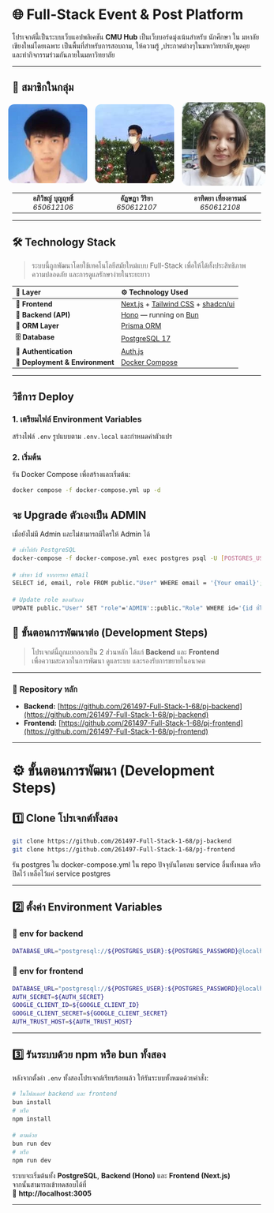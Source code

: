 # 🌐 Full-Stack Event & Post Platform

โปรเจกต์นี้เป็นระบบเว็บแอปพลิเคชัน **CMU Hub** เป็นเว็บบอร์ดมุ่งเน้นสำหรับ นักศึกษา ใน มหาลัยเชียงใหม่โดยเฉพาะ
เป็นพื้นที่สำหรับการสอบถาม, ให้ความรู้ ,ประกาศต่างๆในมหาวิทยาลัย,พูดคุย
และทำกิจกรรมร่วมกันภายในมหาวิทยาลัย

---

## 👥 สมาชิกในกลุ่ม
<div align="center"
     style="
       display: flex;
       justify-content: center;
       align-items: center;
       gap: 16px;
       flex-wrap: nowrap;
     ">
  <img src="./member/1.jpg"
       style="width: clamp(120px, 25vw, 250px); aspect-ratio: 1/1; object-fit: cover; border-radius: 12px;" />
  <img src="./member/2.jpg"
       style="width: clamp(120px, 25vw, 250px); aspect-ratio: 1/1; object-fit: cover; border-radius: 12px;" />
  <img src="./member/3.jpg"
       style="width: clamp(120px, 25vw, 250px); aspect-ratio: 1/1; object-fit: cover; border-radius: 12px;" />
</div>

<table align="center">
  <tr>
    <td align="center" width="265px">
      <b>อภิวิชญ์ บุญฤทธิ์</b><br />
      <i>650612106</i><br />
    </td>
    <td align="center" width="285px">
      <b>อัฎษฎา วิริยา</b><br />
      <i>650612107</i><br />
    </td>
    <td align="center" width="265px">
      <b>อาทิตยา เที่ยงอารมณ์</b><br />
      <i>650612108</i><br />
    </td>
  </tr>
</table>


---

## 🛠️ **Technology Stack**

> ระบบนี้ถูกพัฒนาโดยใช้เทคโนโลยีสมัยใหม่แบบ Full-Stack เพื่อให้ได้ทั้งประสิทธิภาพ ความปลอดภัย และการดูแลรักษาง่ายในระยะยาว

| 🧩 **Layer** | ⚙️ **Technology Used** |
| :----------- | :--------------------- |
| **🎨 Frontend** | [Next.js](https://nextjs.org/) + [Tailwind CSS](https://tailwindcss.com/) + [shadcn/ui](https://ui.shadcn.com/) |
| **🚀 Backend (API)** | [Hono](https://hono.dev/) — running on [Bun](https://bun.sh/) |
| **🧠 ORM Layer** | [Prisma ORM](https://www.prisma.io/) |
| **🗄️ Database** | [PostgreSQL 17](https://www.postgresql.org/) |
| **🔐 Authentication** | [Auth.js](https://authjs.dev/) |
| **🐳 Deployment & Environment** | [Docker Compose](https://docs.docker.com/compose/) |

---

## วิธีการ Deploy

### 1. เตรียมไฟล์ Environment Variables

สร้างไฟล์ `.env` รูปแบบตาม `.env.local` และกำหนดค่าตัวแปร

### 2. เริ่มต้น

รัน Docker Compose เพื่อสร้างและเริ่มต้น:

```bash
docker compose -f docker-compose.yml up -d
```

## จะ Upgrade ตัวเองเป็น ADMIN

เมื่อยังไม่มี Admin และไม่สามารถมีใครให้ Admin ได้

```bash
# เข้าไปยัง PostgreSQL
docker-compose -f docker-compose.yml exec postgres psql -U [POSTGRES_USER] -d cmuhub

# เข้าหา id จากการหา email
SELECT id, email, role FROM public."User" WHERE email = '{Your email}';

# Update role ของตัวเอง
UPDATE public."User" SET "role"='ADMIN'::public."Role" WHERE id='{id ที่ได้จาก command ข้างบน}';
```

## 🧭 **ขั้นตอนการพัฒนาต่อ (Development Steps)**

> โปรเจกต์นี้ถูกแยกออกเป็น 2 ส่วนหลัก ได้แก่ **Backend** และ **Frontend**  
> เพื่อความสะดวกในการพัฒนา ดูแลระบบ และรองรับการขยายในอนาคต

---

### 🔹 **Repository หลัก**
- **Backend:** [https://github.com/261497-Full-Stack-1-68/pj-backend](https://github.com/261497-Full-Stack-1-68/pj-backend)  
- **Frontend:** [https://github.com/261497-Full-Stack-1-68/pj-frontend](https://github.com/261497-Full-Stack-1-68/pj-frontend)

---

# ⚙️ ขั้นตอนการพัฒนา (Development Steps)

## 1️⃣ Clone โปรเจกต์ทั้งสอง
```bash
git clone https://github.com/261497-Full-Stack-1-68/pj-backend
git clone https://github.com/261497-Full-Stack-1-68/pj-frontend
```
รัน postgres ใน docker-compose.yml ใน repo ปัจจุบันโดยลบ service อื่นทั้งหมด หรือปิดไว้ เหลือไว้แค่ service postgres

---

## 2️⃣ ตั้งค่า Environment Variables

### 🔧 env for backend
```bash
DATABASE_URL="postgresql://${POSTGRES_USER}:${POSTGRES_PASSWORD}@localhost:5433/cmuhub"
```

### 🔧 env for frontend
```bash
DATABASE_URL="postgresql://${POSTGRES_USER}:${POSTGRES_PASSWORD}@localhost:5433/cmuhub"
AUTH_SECRET=${AUTH_SECRET}
GOOGLE_CLIENT_ID=${GOOGLE_CLIENT_ID}
GOOGLE_CLIENT_SECRET=${GOOGLE_CLIENT_SECRET}
AUTH_TRUST_HOST=${AUTH_TRUST_HOST}
```

---

## 3️⃣ รันระบบด้วย npm หรือ bun ทั้งสอง
หลังจากตั้งค่า `.env` ทั้งสองโปรเจกต์เรียบร้อยแล้ว ให้รันระบบทั้งหมดด้วยคำสั่ง:
```bash
# ในโฟลเดอร์ backend และ frontend
bun install
# หรือ
npm install

# ตามด้วย
bun run dev
# หรือ
npm run dev
```

ระบบจะเริ่มต้นทั้ง **PostgreSQL**, **Backend (Hono)** และ **Frontend (Next.js)**  
จากนั้นสามารถเข้าทดสอบได้ที่  
🔗 **http://localhost:3005**

---